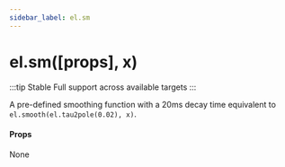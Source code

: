 ```yaml
---
sidebar_label: el.sm
---
```


# el.sm([props], x)

:::tip Stable
Full support across available targets
:::

A pre-defined smoothing function with a 20ms decay time equivalent
to `el.smooth(el.tau2pole(0.02), x)`.

#### Props

None


